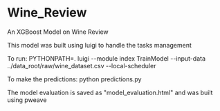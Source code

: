 # Wine_Review
An XGBoost Model on Wine Review

This model was built using luigi to handle the tasks management

To run:
    PYTHONPATH=. luigi --module index TrainModel --input-data ../data_root/raw/wine_dataset.csv --local-scheduler
	
To make the predictions:
    python predictions.py

The model evaluation is saved as "model_evaluation.html" and was built using pweave
